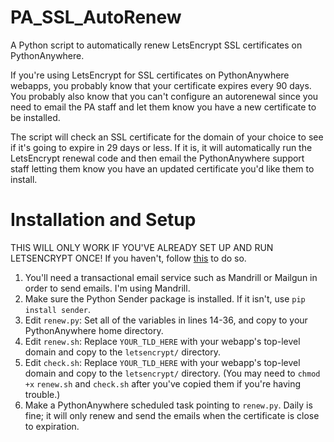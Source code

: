 # PA_SSL_AutoRenew
A Python script to automatically renew LetsEncrypt SSL certificates on PythonAnywhere.

If you're using LetsEncrypt for SSL certificates on PythonAnywhere webapps, you probably know that your certificate expires every 90 days. You probably also know that you can't configure an autorenewal since you need to email the PA staff and let them know you have a new certificate to be installed.

The script will check an SSL certificate for the domain of your choice to see if it's going to expire in 29 days or less. If it is, it will automatically run the LetsEncrypt renewal code and then email the PythonAnywhere support staff letting them know you have an updated certificate you'd like them to install.

# Installation and Setup
THIS WILL ONLY WORK IF YOU'VE ALREADY SET UP AND RUN LETSENCRYPT ONCE! If you haven't, follow [this](https://help.pythonanywhere.com/pages/LetsEncrypt/) to do so.


1. You'll need a transactional email service such as Mandrill or Mailgun in order to send emails. I'm using Mandrill. 
1. Make sure the Python Sender package is installed. If it isn't, use `pip install sender`.
1. Edit `renew.py`: Set all of the variables in lines 14-36, and copy to your PythonAnywhere home directory.
1. Edit `renew.sh`: Replace `YOUR_TLD_HERE` with your webapp's top-level domain and copy to the `letsencrypt/` directory.
1. Edit `check.sh`: Replace `YOUR_TLD_HERE` with your webapp's top-level domain and copy to the `letsencrypt/` directory.
 (You may need to `chmod +x` `renew.sh` and `check.sh` after you've copied them if you're having trouble.)
1. Make a PythonAnywhere scheduled task pointing to `renew.py`. Daily is fine; it will only renew and send the emails when the certificate is close to expiration.
